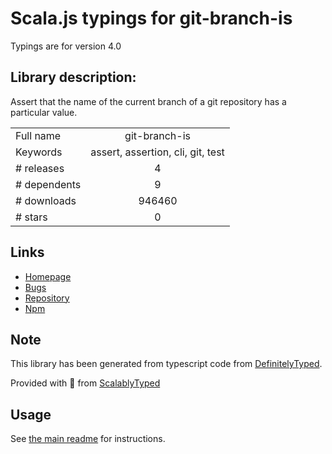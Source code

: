 
# Scala.js typings for git-branch-is

Typings are for version 4.0

## Library description:
Assert that the name of the current branch of a git repository has a particular value.

|                    |                 |
| ------------------ | :-------------: |
| Full name          | git-branch-is |
| Keywords           | assert, assertion, cli, git, test |
| # releases         | 4 |
| # dependents       | 9 |
| # downloads        | 946460 |
| # stars            | 0 |

## Links
- [Homepage](https://github.com/kevinoid/git-branch-is)
- [Bugs](https://github.com/kevinoid/git-branch-is/issues)
- [Repository](https://github.com/kevinoid/git-branch-is)
- [Npm](https://www.npmjs.com/package/git-branch-is)
    


## Note
This library has been generated from typescript code from [DefinitelyTyped](https://definitelytyped.org).

Provided with :purple_heart: from [ScalablyTyped](https://github.com/oyvindberg/ScalablyTyped)

## Usage
See [the main readme](../../readme.md) for instructions.


